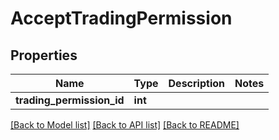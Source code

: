 # AcceptTradingPermission

## Properties
Name | Type | Description | Notes
------------ | ------------- | ------------- | -------------
**trading_permission_id** | **int** |  | 

[[Back to Model list]](../README.md#documentation-for-models) [[Back to API list]](../README.md#documentation-for-api-endpoints) [[Back to README]](../README.md)

